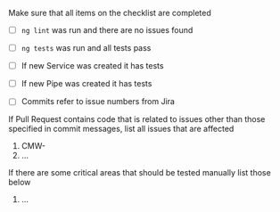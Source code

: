 Make sure that all items on the checklist are completed

- [ ] `ng lint` was run and there are no issues found
- [ ] `ng tests` was run and all tests pass
- [ ] If new Service was created it has tests
- [ ] If new Pipe was created it has tests
- [ ] Commits refer to issue numbers from Jira


If Pull Request contains code that is related to issues other than those specified in commit messages, list all issues that are affected

1. CMW-
2. ...


If there are some critical areas that should be tested manually list those below

1. ...
